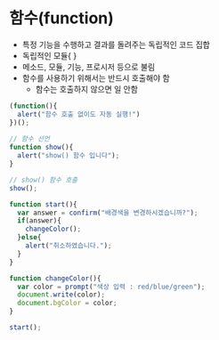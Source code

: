 # 함수(function)

- 특정 기능을 수행하고 결과를 돌려주는 독립적인 코드 집합
- 독립적인 모듈{ }
- 메소드, 모듈, 기능, 프로시저 등으로 불림
- 함수를 사용하기 위해서는 반드시 호출해야 함
  - 함수는 호출하지 않으면 일 안함



```javascript
(function(){
  alert("함수 호출 없이도 자동 실행!")
})();
    
// 함수 선언
function show(){
  alert("show() 함수 입니다");
}

// show() 함수 호출
show();
```

```javascript
function start(){
  var answer = confirm("배경색을 변경하시겠습니까?");
  if(answer){
    changeColor();
  }else{
    alert("취소하였습니다.");
  }
}

function changeColor(){
  var color = prompt("색상 입력 : red/blue/green");
  document.write(color);
  document.bgColor = color;
}

start();
```

